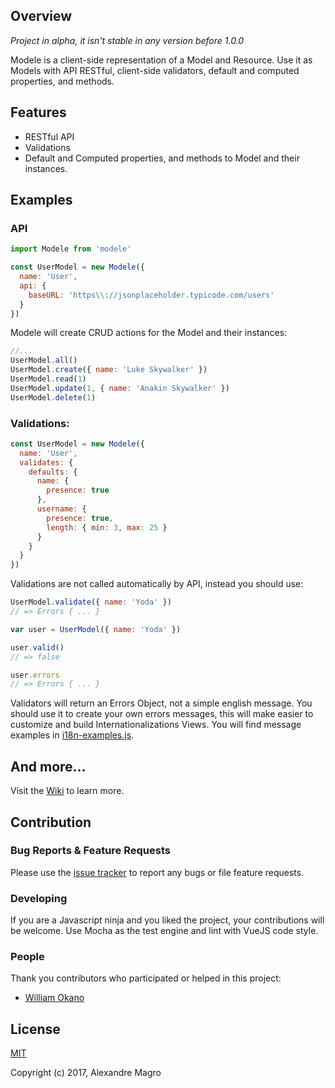 ## Overview

*Project in alpha, it isn't stable in any version before 1.0.0*

Modele is a client-side representation of a Model and Resource.
Use it as Models with API RESTful, client-side validators, default and computed properties, and methods.

## Features

- RESTful API
- Validations
- Default and Computed properties, and methods to Model and their instances.

## Examples

### API

```js
import Modele from 'modele'

const UserModel = new Modele({
  name: 'User',
  api: {
    baseURL: 'https\\://jsonplaceholder.typicode.com/users'
  }
})

```

Modele will create CRUD actions for the Model and their instances:

```js
//...
UserModel.all()
UserModel.create({ name: 'Luke Skywalker' })
UserModel.read(1)
UserModel.update(1, { name: 'Anakin Skywalker' })
UserModel.delete(1)
```

### Validations:

```js
const UserModel = new Modele({
  name: 'User',
  validates: {
    defaults: {
      name: {
        presence: true
      },
      username: {
        presence: true,
        length: { min: 3, max: 25 }
      }
    }
  }
})
```

Validations are not called automatically by API, instead you should use:

```js
UserModel.validate({ name: 'Yoda' })
// => Errors { ... }

var user = UserModel({ name: 'Yoda' })

user.valid()
// => false

user.errors
// => Errors { ... }
```

Validators will return an Errors Object, not a simple english message. You should use it to create your own errors messages, this will make easier to customize and build Internationalizations Views. You will find message examples in [i18n-examples.js](https://github.com/alexandremagro/modele/blob/master/bin/i18n-example.js).

## And more...

Visit the [Wiki](https://github.com/alexandremagro/modele/wiki) to learn more.

## Contribution

### Bug Reports & Feature Requests

Please use the [issue tracker](https://github.com/alexandremagro/modele/issues) to report any bugs or file feature requests.

### Developing

If you are a Javascript ninja and you liked the project, your contributions will be welcome.
Use Mocha as the test engine and lint with VueJS code style.

### People

Thank you contributors who participated or helped in this project:

- [William Okano](https://github.com/williamokano)

## License

[MIT](http://opensource.org/licenses/MIT)

Copyright (c) 2017, Alexandre Magro